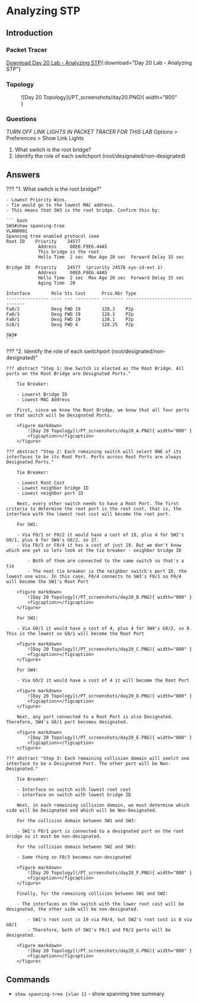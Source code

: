 # Analyzing STP

## Introduction

### Packet Tracer

[Download Day 20 Lab - Analyzing STP](/JITL/Day%2020%20Lab%20-%20Analyzing%20STP.pkt){:download="Day 20 Lab - Analyzing STP"}

### Topology

<figure markdown>
  ![Day 20 Topology](/PT_screenshots/day20.PNG){ width="800" }
  <figcaption></figcaption>
</figure>

### Questions

*TURN OFF LINK LIGHTS IN PACKET TRACER FOR THIS LAB*
Options > Preferences > Show Link Lights

1. What switch is the root bridge?
2. Identify the role of each switchport (root/designated/non-designated)

## Answers

??? "1. What switch is the root bridge?"
        
    - Lowest Priority Wins.
    - Tie would go to the lowest MAC address.
    - This means that SW3 is the root bridge. Confirm this by:

    ``` bash
    SW3#show spanning-tree
    VLAN0001
    Spanning tree enabled protocol ieee
    Root ID    Priority    24577
                Address     00E0.F9E6.44A5
                This bridge is the root
                Hello Time  2 sec  Max Age 20 sec  Forward Delay 15 sec

    Bridge ID  Priority    24577  (priority 24576 sys-id-ext 1)
                Address     00E0.F9E6.44A5
                Hello Time  2 sec  Max Age 20 sec  Forward Delay 15 sec
                Aging Time  20

    Interface        Role Sts Cost      Prio.Nbr Type
    ---------------- ---- --- --------- -------- --------------------------------
    Fa0/2            Desg FWD 19        128.2    P2p
    Fa0/3            Desg FWD 19        128.3    P2p
    Fa0/1            Desg FWD 19        128.1    P2p
    Gi0/1            Desg FWD 4         128.25   P2p

    SW3#
    ```
    
??? "2. Identify the role of each switchport (root/designated/non-designated)"

    ??? abstract "Step 1: One Switch is elected as the Root Bridge. All ports on the Root Bridge are Designated Ports."

        Tie Breaker:
             
        - Lowerst Bridge ID
        - Lowest MAC Address

        First, since we know the Root Bridge, we know that all four ports on that switch will be Designated Ports.

        <figure markdown>
            ![Day 20 Topology](/PT_screenshots/day20_A.PNG){ width="800" }
            <figcaption></figcaption>
        </figure>

    ??? abstract "Step 2: Each remaining switch will select ONE of its interfaces to be its Root Port. Ports across Root Ports are always Designated Ports."

        Tie Breaker:
             
        - Lowest Root Cost
        - Lowest neighbor bridge ID
        - Lowest neighbor port ID

        Next, every other switch needs to have a Root Port. The first criteria to determine the root port is the root cost, that is, the interface with the lowest root cost will become the root port.

        For SW1:
        
        - Via F0/1 or F0/2 it would have a cost of 19, plus 4 for SW2's G0/1, plus 4 for SW4's G0/2, so 27.
        - Via F0/3 or F0/4 it has a cost of just 19. But we don't know which one yet so lets look at the tie breaker - neighbor bridge ID

            - Both of them are connected to the same switch so that's a tie
            - The next tie breaker is the neighbor switch's port ID, the lowest one wins. In this case, F0/4 connects to SW3's F0/1 so F0/4 will become the SW1's Root Port
        
        <figure markdown>
            ![Day 20 Topology](/PT_screenshots/day20_B.PNG){ width="800" }
            <figcaption></figcaption>
        </figure>

        For SW2:

        - Via G0/1 it would have a cost of 4, plus 4 for SW4's G0/2, so 8. This is the lowest so G0/1 will become the Root Port

        <figure markdown>
            ![Day 20 Topology](/PT_screenshots/day20_C.PNG){ width="800" }
            <figcaption></figcaption>
        </figure>

        For SW4:

        - Via G0/2 it would have a cost of 4 it will become the Root Port

        <figure markdown>
            ![Day 20 Topology](/PT_screenshots/day20_D.PNG){ width="800" }
            <figcaption></figcaption>
        </figure>

        Next, any port connected to a Root Port is also Designated. Therefore, SW4's G0/1 port becomes designated.

        <figure markdown>
            ![Day 20 Topology](/PT_screenshots/day20_E.PNG){ width="800" }
            <figcaption></figcaption>
        </figure>

    ??? abstract "Step 3: Each remaining collision domain will seelct one interface to be a Designated Port. The other port will be Non-Designated."

        Tie Breaker:
             
        - Interface on switch with lowest root cost
        - interface on switch with lowest bridge ID

        Next, in each remaining collision domain, we must determine which side will be Designated and which will be Non-Designated.

        For the collision domain between SW1 and SW3:

        - SW1's F0/1 port is connected to a designated port on the root bridge so it must be non-designated.

        For the collision domain between SW2 and SW3:

        - Same thing so F0/3 becomes non-designated

        <figure markdown>
            ![Day 20 Topology](/PT_screenshots/day20_F.PNG){ width="800" }
            <figcaption></figcaption>
        </figure>

        Finally, for the remaining collision between SW1 and SW2:
        
        - The interfaces on the switch with the lower root cost will be designated, the other side will be non-designated.

            - SW1's root cost is 19 via F0/4, but SW2's root cost is 8 via G0/1
            - Therefore, both of SW2's F0/1 and F0/2 ports will be designated.

        <figure markdown>
            ![Day 20 Topology](/PT_screenshots/day20_G.PNG){ width="800" }
            <figcaption></figcaption>
        </figure>


## Commands

* `show spanning-tree {vlan 1}` - show spanning tree summary
  